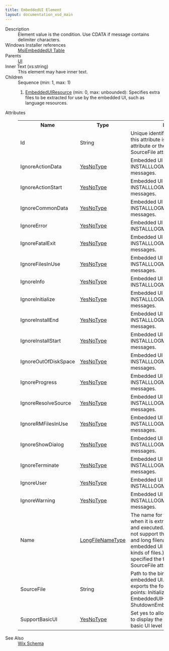 ```yaml
---
title: EmbeddedUI Element
layout: documentation_xsd_main
---
```

<dl>
  <dt>Description</dt>
  <dd>Element value is the condition. Use CDATA if message contains delimiter characters.</dd>
  <dt>Windows Installer references</dt>
  <dd>
    <a href="http://msdn.microsoft.com/library/bb736317.aspx" target="_blank">MsiEmbeddedUI Table</a>
  </dd>
  <dt>Parents</dt>
  <dd>
    <a href="../ui/">UI</a>
  </dd>
  <dt>Inner Text (xs:string)</dt>
  <dd>This element may have inner text.</dd>
  <dt>Children</dt>
  <dd>Sequence (min: 1, max: 1)<ol><li><a href="../embeddeduiresource/">EmbeddedUIResource</a> (min: 0, max: unbounded): Specifies extra files to be extracted for use by the embedded UI, such as language resources.</li></ol></dd>
  <dt>Attributes</dt>
  <dd>
    <table cellspacing="0" cellpadding="0" class="schema">
      <tr>
        <th width="15%">Name</th>
        <th width="15%">Type</th>
        <th width="65%">Description</th>
        <th width="15%">Required</th>
      </tr>
      <tr>
        <td>Id</td>
        <td>String</td>
        <td>                         Unique identifier for embedded UI.If this attribute is not specified the Name attribute or the file name                         portion of the SourceFile attribute will be used.                     </td>
        <td>&nbsp;</td>
      </tr>
      <tr>
        <td>IgnoreActionData</td>
        <td><a href="../simple_type_yesnotype/">YesNoType</a></td>
        <td>Embedded UI will not recieve any INSTALLLOGMODE_ACTIONDATA messages.</td>
        <td>&nbsp;</td>
      </tr>
      <tr>
        <td>IgnoreActionStart</td>
        <td><a href="../simple_type_yesnotype/">YesNoType</a></td>
        <td>Embedded UI will not recieve any INSTALLLOGMODE_ACTIONSTART messages.</td>
        <td>&nbsp;</td>
      </tr>
      <tr>
        <td>IgnoreCommonData</td>
        <td><a href="../simple_type_yesnotype/">YesNoType</a></td>
        <td>Embedded UI will not recieve any INSTALLLOGMODE_COMMONDATA messages.</td>
        <td>&nbsp;</td>
      </tr>
      <tr>
        <td>IgnoreError</td>
        <td><a href="../simple_type_yesnotype/">YesNoType</a></td>
        <td>Embedded UI will not recieve any INSTALLLOGMODE_ERROR messages.</td>
        <td>&nbsp;</td>
      </tr>
      <tr>
        <td>IgnoreFatalExit</td>
        <td><a href="../simple_type_yesnotype/">YesNoType</a></td>
        <td>Embedded UI will not recieve any INSTALLLOGMODE_FATALEXIT messages.</td>
        <td>&nbsp;</td>
      </tr>
      <tr>
        <td>IgnoreFilesInUse</td>
        <td><a href="../simple_type_yesnotype/">YesNoType</a></td>
        <td>Embedded UI will not recieve any INSTALLLOGMODE_FILESINUSE messages.</td>
        <td>&nbsp;</td>
      </tr>
      <tr>
        <td>IgnoreInfo</td>
        <td><a href="../simple_type_yesnotype/">YesNoType</a></td>
        <td>Embedded UI will not recieve any INSTALLLOGMODE_INFO messages.</td>
        <td>&nbsp;</td>
      </tr>
      <tr>
        <td>IgnoreInitialize</td>
        <td><a href="../simple_type_yesnotype/">YesNoType</a></td>
        <td>Embedded UI will not recieve any INSTALLLOGMODE_INITIALIZE messages.</td>
        <td>&nbsp;</td>
      </tr>
      <tr>
        <td>IgnoreInstallEnd</td>
        <td><a href="../simple_type_yesnotype/">YesNoType</a></td>
        <td>Embedded UI will not recieve any INSTALLLOGMODE_INSTALLEND messages.</td>
        <td>&nbsp;</td>
      </tr>
      <tr>
        <td>IgnoreInstallStart</td>
        <td><a href="../simple_type_yesnotype/">YesNoType</a></td>
        <td>Embedded UI will not recieve any INSTALLLOGMODE_INSTALLSTART messages.</td>
        <td>&nbsp;</td>
      </tr>
      <tr>
        <td>IgnoreOutOfDiskSpace</td>
        <td><a href="../simple_type_yesnotype/">YesNoType</a></td>
        <td>Embedded UI will not recieve any INSTALLLOGMODE_OUTOFDISKSPACE messages.</td>
        <td>&nbsp;</td>
      </tr>
      <tr>
        <td>IgnoreProgress</td>
        <td><a href="../simple_type_yesnotype/">YesNoType</a></td>
        <td>Embedded UI will not recieve any INSTALLLOGMODE_PROGRESS messages.</td>
        <td>&nbsp;</td>
      </tr>
      <tr>
        <td>IgnoreResolveSource</td>
        <td><a href="../simple_type_yesnotype/">YesNoType</a></td>
        <td>Embedded UI will not recieve any INSTALLLOGMODE_RESOLVESOURCE messages.</td>
        <td>&nbsp;</td>
      </tr>
      <tr>
        <td>IgnoreRMFilesInUse</td>
        <td><a href="../simple_type_yesnotype/">YesNoType</a></td>
        <td>Embedded UI will not recieve any INSTALLLOGMODE_RMFILESINUSE messages.</td>
        <td>&nbsp;</td>
      </tr>
      <tr>
        <td>IgnoreShowDialog</td>
        <td><a href="../simple_type_yesnotype/">YesNoType</a></td>
        <td>Embedded UI will not recieve any INSTALLLOGMODE_SHOWDIALOG messages.</td>
        <td>&nbsp;</td>
      </tr>
      <tr>
        <td>IgnoreTerminate</td>
        <td><a href="../simple_type_yesnotype/">YesNoType</a></td>
        <td>Embedded UI will not recieve any INSTALLLOGMODE_TERMINATE messages.</td>
        <td>&nbsp;</td>
      </tr>
      <tr>
        <td>IgnoreUser</td>
        <td><a href="../simple_type_yesnotype/">YesNoType</a></td>
        <td>Embedded UI will not recieve any INSTALLLOGMODE_USER messages.</td>
        <td>&nbsp;</td>
      </tr>
      <tr>
        <td>IgnoreWarning</td>
        <td><a href="../simple_type_yesnotype/">YesNoType</a></td>
        <td>Embedded UI will not recieve any INSTALLLOGMODE_WARNING messages.</td>
        <td>&nbsp;</td>
      </tr>
      <tr>
        <td>Name</td>
        <td><a href="../simple_type_longfilenametype/">LongFileNameType</a></td>
        <td>                         The name for the embedded UI DLL when it is extracted from the Product and executed. (Windows Installer                         does not support the typical short filename and long filename combination for embedded UI files as it                         does for other kinds of files.) If this attribute is not specified the file name portion of the SourceFile                         attribute will be used.                     </td>
        <td>&nbsp;</td>
      </tr>
      <tr>
        <td>SourceFile</td>
        <td>String</td>
        <td>                         Path to the binary file that is the embedded UI. This must be a DLL that exports the following                         three entry points: InitializeEmbeddedUI, EmbeddedUIHandler and ShutdownEmbeddedUI.                     </td>
        <td>Yes</td>
      </tr>
      <tr>
        <td>SupportBasicUI</td>
        <td><a href="../simple_type_yesnotype/">YesNoType</a></td>
        <td>Set yes to allow the Windows Installer to display the embedded UI during basic UI level installation.</td>
        <td>&nbsp;</td>
      </tr>
    </table>
  </dd>
  <dt>See Also</dt>
  <dd>
    <a href="../">Wix Schema</a>
  </dd>
</dl>
